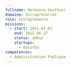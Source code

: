 ```yaml
---
fullname: Hermance Gauthier
domaine: Intraprenariat
role: Intrapreneure
missions:
  - start: 2021-01-01
    end: 2025-06-27
    status: admin
    startups:
      - docurba
competences:
  - Administration Publique
---
```

